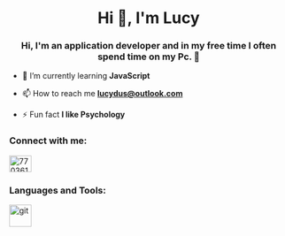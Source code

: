 <h1 align="center">Hi 👋, I'm Lucy</h1>
<h3 align="center">Hi, I'm an application developer and in my free time I often spend time on my Pc. 🦭</h3>

- 🌱 I’m currently learning **JavaScript**

- 📫 How to reach me **lucydus@outlook.com**

- ⚡ Fun fact **I like Psychology**

<h3 align="left">Connect with me:</h3>
<p align="left">
<a href="https://discord.gg/770361147240218739" target="blank"><img align="center" src="https://raw.githubusercontent.com/rahuldkjain/github-profile-readme-generator/master/src/images/icons/Social/discord.svg" alt="770361147240218739" height="30" width="40" /></a>
</p>

<h3 align="left">Languages and Tools:</h3>
<p align="left"> <a href="https://git-scm.com/" target="_blank" rel="noreferrer"> <img src="https://www.vectorlogo.zone/logos/git-scm/git-scm-icon.svg" alt="git" width="40" height="40"/> </a> </p>
